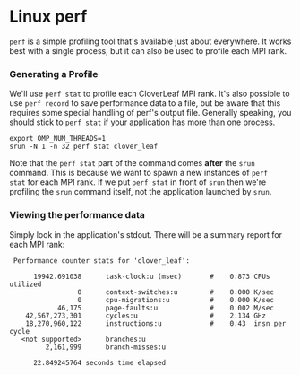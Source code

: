 # Linux perf

`perf` is a simple profiling tool that's available just about everywhere. It works best with a single process, but it can also be used to profile each MPI rank.  


### Generating a Profile

We'll use `perf stat` to profile each CloverLeaf MPI rank.  It's also possible to use `perf record` to save performance data to a file, but be aware that
this requires some special handling of perf's output file.  Generally speaking, you should stick to `perf stat` if your application has more than one process.

```
export OMP_NUM_THREADS=1
srun -N 1 -n 32 perf stat clover_leaf
```

Note that the `perf stat` part of the command comes **after** the `srun` command.  This is because we want to spawn a new instances of `perf  stat` for each MPI rank.  If we put `perf stat` in front of `srun` then we're profiling the `srun` command itself, not the application launched by `srun`.

### Viewing the performance data

Simply look in the application's stdout.  There will be a summary report for each MPI rank:

```
 Performance counter stats for 'clover_leaf':

      19942.691038      task-clock:u (msec)       #    0.873 CPUs utilized
                 0      context-switches:u        #    0.000 K/sec
                 0      cpu-migrations:u          #    0.000 K/sec
            46,175      page-faults:u             #    0.002 M/sec
    42,567,273,301      cycles:u                  #    2.134 GHz
    18,270,960,122      instructions:u            #    0.43  insn per cycle
   <not supported>      branches:u
         2,161,999      branch-misses:u

      22.849245764 seconds time elapsed
```

